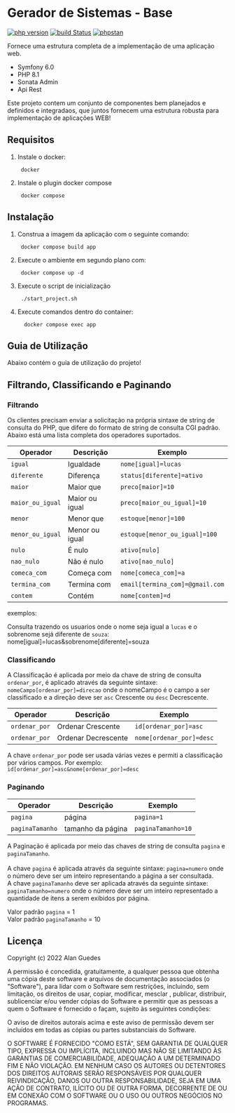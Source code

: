 # Gerador de Sistemas - Base

[![php version](https://img.shields.io/badge/php-v8.1-blue?style=flat&logo=php)](php/composer.json#L6)
[![build Status](https://github.com/ludofleury/blackflag/workflows/ci/badge.svg?branch=main)](https://github.com/ludofleury/blackflag/actions)
[![phpstan](https://img.shields.io/badge/sonata_admin-level%208-brightgreen.svg?style=flat)](CONTRIBUTING.md#phpstan)


Fornece uma estrutura completa de a implementação de uma aplicação web.

* Symfony 6.0
* PHP 8.1
* Sonata Admin
* Api Rest


Este projeto contem um conjunto de componentes bem planejados e definidos e integradaos, 
que juntos fornecem uma estrutura robusta para implementação de aplicações WEB!


## Requisitos
1. Instale o docker:

        docker
2. Instale o plugin docker compose

        docker compose

## Instalação

1. Construa a imagem da aplicação com o seguinte comando:

        docker compose build app

2. Execute o ambiente em segundo plano com:

        docker compose up -d
3. Execute o script de inicialização

        ./start_project.sh

4. Execute comandos dentro do container:

         docker compose exec app 

## Guia de Utilização

Abaixo contém o guia de utilização do projeto!


## Filtrando, Classificando e Paginando

### Filtrando

Os clientes precisam enviar a solicitação na própria sintaxe de string de consulta do PHP, que difere do formato de 
string de consulta CGI padrão. Abaixo está uma lista completa dos operadores suportados.


| Operador         | Descrição       | Exemplo
|------------------|-----------------| -----------------
| `igual`          | Igualdade       | `nome[igual]=lucas`
| `diferente`      | Diferença       | `status[diferente]=ativo`
| `maior`          | Maior que       | `preco[maior]=10`
| `maior_ou_igual` | Maior ou igual  | `preco[maior_ou_igual]=10`
| `menor`          | Menor que       | `estoque[menor]=100`
| `menor_ou_igual` | Menor ou igual  | `estoque[menor_ou_igual]=100`
| `nulo`           | É nulo          | `ativo[nulo]`
| `nao_nulo`       | Não é nulo      | `ativo[nao_nulo]`
| `comeca_com`     | Começa com      | `nome[comeca_com]=a`
| `termina_com`    | Termina com     | `email[termina_com]=@gmail.com`
| `contem`         | Contém          | `nome[contem]=d`

exemplos:

Consulta trazendo os usuarios onde o nome seja igual a `lucas` e o sobrenome
sejá diferente de `souza`:   nome[igual]=lucas&sobrenome[diferente]=souza

### Classificando

A Classificação é aplicada por meio da chave de string de consulta `ordenar_por`,
é aplicado através da seguinte sintaxe: `nomeCampo[ordenar_por]=direcao` 
onde o nomeCampo é o campo a ser classificado e a direção deve ser `asc` Crescente ou `desc` Decrescente.

| Operador      | Descrição      | Exemplo
|---------------|----------------| -----------------
| `ordenar_por` | Ordenar Crescente       | `id[ordenar_por]=asc`
| `ordenar_por`     | Ordenar Decrescente | `nome[ordenar_por]=desc`

A chave `ordenar_por` pode ser usada várias vezes e permiti a classificação por vários campos.
Por exemplo: `id[ordenar_por]=asc&nome[ordenar_por]=desc`


### Paginando
| Operador        | Descrição         | Exemplo
|-----------------|-------------------| -----------------
| `pagina`        | página            | `pagina=1`
| `paginaTamanho` | tamanho da página | `paginaTamanho=10`

A Paginação é aplicada por meio das chaves de string de consulta `pagina` e `paginaTamanho`. <br><br>
A chave `pagina` é aplicada através da seguinte sintaxe: `pagina=numero` onde o número deve ser um inteiro representando a página a ser consultada. <br>
A chave `paginaTamanho` deve ser aplicada através da seguinte sintaxe: `paginaTamanho=numero` onde o número deve ser um inteiro representado a quantidade de itens a 
serem exibidos por página.

Valor padrão `pagina` = 1 <br>
Valor padrão `paginaTamanho` = 10

## Licença
Copyright (c) 2022 Alan Guedes

A permissão é concedida, gratuitamente, a qualquer pessoa que obtenha uma cópia deste software e arquivos de 
documentação associados (o "Software"), para lidar com o Software sem restrições, incluindo, sem limitação, 
os direitos de usar, copiar, modificar, mesclar , publicar, distribuir, sublicenciar e/ou vender cópias do 
Software e permitir que as pessoas a quem o Software é fornecido o façam, sujeito às seguintes condições:


O aviso de direitos autorais acima e este aviso de permissão devem ser incluídos em todas as cópias 
ou partes substanciais do Software.

O SOFTWARE É FORNECIDO "COMO ESTÁ", SEM GARANTIA DE QUALQUER TIPO, EXPRESSA OU IMPLÍCITA, INCLUINDO MAS 
NÃO SE LIMITANDO ÀS GARANTIAS DE COMERCIABILIDADE, ADEQUAÇÃO A UM DETERMINADO FIM E NÃO VIOLAÇÃO. EM NENHUM
CASO OS AUTORES OU DETENTORES DOS DIREITOS AUTORAIS SERÃO RESPONSÁVEIS POR QUALQUER REIVINDICAÇÃO, DANOS OU 
OUTRA RESPONSABILIDADE, SEJA EM UMA AÇÃO DE CONTRATO, ILÍCITO OU DE OUTRA FORMA, DECORRENTE DE OU EM CONEXÃO
COM O SOFTWARE OU O USO OU OUTROS NEGÓCIOS NO PROGRAMAS.
